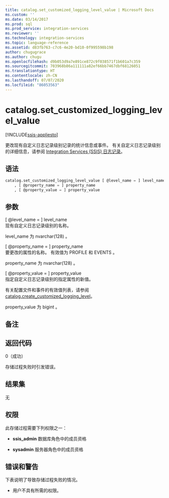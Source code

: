 ```yaml
---
title: catalog.set_customized_logging_level_value | Microsoft Docs
ms.custom: ''
ms.date: 03/14/2017
ms.prod: sql
ms.prod_service: integration-services
ms.reviewer: ''
ms.technology: integration-services
ms.topic: language-reference
ms.assetid: d83fb763-c7c6-4e20-bd10-0f995598b198
author: chugugrace
ms.author: chugu
ms.openlocfilehash: d9b053d9a7e891ce872c9f038571f1b601a7c359
ms.sourcegitcommit: 703968b86a111111a82ef66bb7467dbf68126051
ms.translationtype: HT
ms.contentlocale: zh-CN
ms.lasthandoff: 07/07/2020
ms.locfileid: "86053563"
---
```

# <a name="catalogset_customized_logging_level_value"></a>catalog.set_customized_logging_level_value 

[!INCLUDE[ssis-appliesto](../../includes/ssis-appliesto-ssvrpluslinux-asdb-asdw-xxx.md)]

  更改现有自定义日志记录级别记录的统计信息或事件。 有关自定义日志记录级别的详细信息，请参阅 [Integration Services (SSIS) 日志记录](../../integration-services/performance/integration-services-ssis-logging.md)。  
  
## <a name="syntax"></a>语法  
  
```sql  
catalog.set_customized_logging_level_value [ @level_name = ] level_name  
    , [ @property_name = ] property_name  
    , [ @property_value = ] property_value  
```  
  
## <a name="arguments"></a>参数  
 [ @level_name = ] level_name   
 现有自定义日志记录级别的名称。  
  
 level_name 为 nvarchar(128)   。  
  
 [ @property_name = ] property_name   
 要更改的属性的名称。 有效值为 PROFILE 和 EVENTS   。  
  
 property_name 为 nvarchar(128)   。  
  
 [ @property_value = ] property_value   
 指定自定义日志记录级别的指定属性的新值。  
  
 有关配置文件和事件的有效值列表，请参阅 [catalog.create_customized_logging_level](../../integration-services/system-stored-procedures/catalog-create-customized-logging-level.md)。  
  
 property_value 为 bigint   。  
  
## <a name="remarks"></a>备注  
  
## <a name="return-codes"></a>返回代码  
 0（成功）  
  
 存储过程失败时引发错误。  
  
## <a name="result-set"></a>结果集  
 无  
  
## <a name="permissions"></a>权限  
 此存储过程需要下列权限之一：  
  
-   **ssis_admin** 数据库角色中的成员资格  
  
-   **sysadmin** 服务器角色中的成员资格  
  
## <a name="errors-and-warnings"></a>错误和警告  
 下表说明了导致存储过程失败的情况。  
  
-   用户不具有所需的权限。  
  
  
